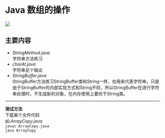 # Java 数组的操作

![](https://timgsa.baidu.com/timg?image&quality=80&size=b9999_10000&sec=1527670111915&di=1ec0591ecbf3abda761fbed89f0b7446&imgtype=0&src=http%3A%2F%2Fimg.juweixin.com%2Fstatic%2Fuploads%2F2016%2F0316%2Ft_e85d67e82ceb617f23a505ff9aadcd8c.jpg
)
## 主要内容
* *StringMethod.java*</br>字符串方法练习</br>  
* *charAt.java*</br>字符串足个输出</br>  
* *StringBuffer.java*</br>StringBuffer方法练习StringBuffer类和String一样，也用来代表字符串，只是由于StringBuffer的内部实现方式和String不同，所以StringBuffer在进行字符串处理时，不生成新的对象，在内存使用上要优于String类。</br>  

---

**测试方法**  
下载某个文件代码   
如:*ArrayCopy.java*     
`javac ArrayCopy.java `     
`java ArrayCopy`